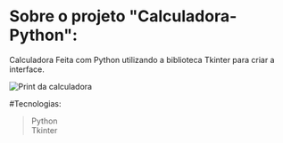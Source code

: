 # Sobre o projeto "Calculadora-Python":

Calculadora Feita com Python utilizando a biblioteca Tkinter para criar a interface.

![Print da calculadora](https://github.com/JoaoPeNascimento/assets/blob/main/Calculadora/calculador.jpg)

#Tecnologias:

> Python <br>
> Tkinter
